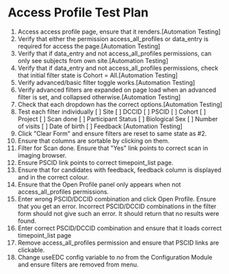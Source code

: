 # Access Profile Test Plan

1. Access access profile page, ensure that it renders.[Automation Testing]
2. Verify that either the permission access_all_profiles or data_entry is required for access the page.[Automation Testing]
3. Verify that if data_entry and not access_all_profiles permissions, can only see subjects from own site.[Automation Testing]
4. Verify that if data_entry and not access_all_profiles permissions, check that initial filter state is Cohort = All.[Automation Testing]
5. Verify advanced/basic filter toggle works.[Automation Testing]
6. Verify advanced filters are expanded on page load when an advanced filter is set, and collapsed otherwise.[Automation Testing]
7. Check that each dropdown has the correct options.[Automation Testing]
8. Test each filter individually
   [ ] Site
   [ ] DCCID
   [ ] PSCID
   [ ] Cohort
   [ ] Project
   [ ] Scan done
   [ ] Participant Status
   [ ] Biological Sex
   [ ] Number of visits
   [ ] Date of birth
   [ ] Feedback
   [Automation Testing]
9. Click "Clear Form" and ensure filters are reset to same state as #2.
10. Ensure that columns are sortable by clicking on them.
11. Filter for Scan done. Ensure that "Yes" link points to correct scan in imaging browser.
12. Ensure PSCID link points to correct timepoint_list page.
13. Ensure that for candidates with feedback, feedback column is displayed and in the correct colour.
14. Ensure that the Open Profile panel only appears when not access_all_profiles permissions.
15. Enter wrong PSCID/DCCID combination and click Open Profile. Ensure that you get an error.
Incorrect PSCID/DCCID combinations in the filter form should not give such an error.
It should return that no results were found.
16. Enter correct PSCID/DCCID combination and ensure that it loads correct timepoint_list page
17. Remove access_all_profiles permission and ensure that PSCID links are clickable.
18. Change useEDC config variable to _no_ from the Configuration Module and ensure filters are removed from menu.
